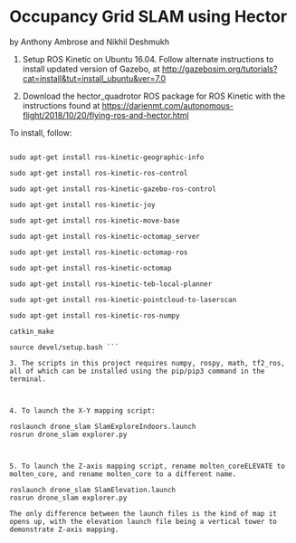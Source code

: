 # Occupancy Grid SLAM using Hector 
by Anthony Ambrose and Nikhil Deshmukh

1. Setup ROS Kinetic on Ubuntu 16.04. Follow alternate instructions to install updated version of Gazebo, at http://gazebosim.org/tutorials?cat=install&tut=install_ubuntu&ver=7.0

2. Download the hector_quadrotor ROS package for ROS Kinetic with the instructions found at https://darienmt.com/autonomous-flight/2018/10/20/flying-ros-and-hector.html

To install, follow:

```wstool init src https://raw.github.com/tu-darmstadt-ros-pkg/hector_quadrotor/kinetic-devel/tutorials.rosinstall

sudo apt-get install ros-kinetic-geographic-info

sudo apt-get install ros-kinetic-ros-control

sudo apt-get install ros-kinetic-gazebo-ros-control

sudo apt-get install ros-kinetic-joy

sudo apt-get install ros-kinetic-move-base

sudo apt-get install ros-kinetic-octomap_server

sudo apt-get install ros-kinetic-octomap-ros

sudo apt-get install ros-kinetic-octomap

sudo apt-get install ros-kinetic-teb-local-planner

sudo apt-get install ros-kinetic-pointcloud-to-laserscan

sudo apt-get install ros-kinetic-ros-numpy

catkin_make

source devel/setup.bash ```

3. The scripts in this project requires numpy, rospy, math, tf2_ros, all of which can be installed using the pip/pip3 command in the terminal. 



4. To launch the X-Y mapping script:

roslaunch drone_slam SlamExploreIndoors.launch
rosrun drone_slam explorer.py



5. To launch the Z-axis mapping script, rename molten_coreELEVATE to molten_core, and rename molten_core to a different name.

roslaunch drone_slam SlamElevation.launch
rosrun drone_slam explorer.py

The only difference between the launch files is the kind of map it opens up, with the elevation launch file being a vertical tower to demonstrate Z-axis mapping.
